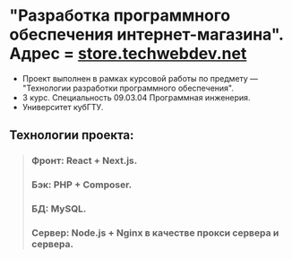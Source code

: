 # "Разработка программного обеспечения интернет-магазина". Адрес = [store.techwebdev.net](https://store.techwebdev.net)
- Проект выполнен в рамках курсовой работы по предмету — "Технологии разработки программного обеспечения".
- 3 курс. Специальность 09.03.04 Программная инженерия.
- Университет кубГТУ. 
  
## Технологии проекта:
  > ### Фронт: React + Next.js.
  > ### Бэк: PHP + Composer.
  > ### БД: MySQL.
  > ### Сервер: Node.js + Nginx в качестве прокси сервера и сервера.
